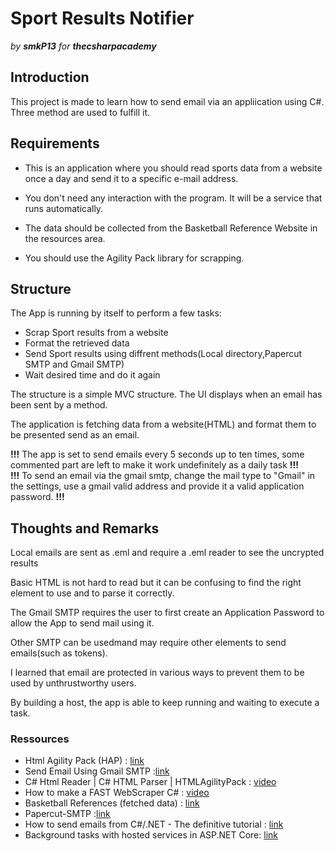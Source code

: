 # Sport Results Notifier
_by __smkP13__ for __thecsharpacademy___

## Introduction
This project is made to learn how to send email via an appliication using C#.
Three method are used to fulfill it.

## Requirements
- This is an application where you should read sports data from a website once a day and send it to a specific e-mail address.

- You don't need any interaction with the program. It will be a service that runs automatically.

- The data should be collected from the Basketball Reference Website in the resources area.

- You should use the Agility Pack library for scrapping.

## Structure
The App is running by itself to perform a few tasks:
- Scrap Sport results from a website
- Format the retrieved data
- Send Sport results using diffrent methods(Local directory,Papercut SMTP and Gmail SMTP)
- Wait desired time and do it again 

The structure is a simple MVC structure. The UI displays when an email has been sent by a method.<p>
The application is fetching data from a website(HTML) and format them to be presented send as an email.<p>

__!!!__ The app is set to send emails every 5 seconds up to ten times, some commented part are left to make it work undefinitely as a daily task  __!!!__<br>
__!!!__ To send an email via the gmail smtp, change the mail type to "Gmail" in the settings, use a gmail valid address and provide it a valid application password. __!!!__

## Thoughts and Remarks
Local emails are sent as .eml and require a .eml reader to see the uncrypted results<p>
Basic HTML is not hard to read but it can be confusing to find the right element to use and to parse it correctly.<p>
The Gmail SMTP requires the user to first create an Application Password to allow the App to send mail using it.<p>
Other SMTP can be usedmand may require other elements to send emails(such as tokens).<p>
I learned that email are protected in various ways to prevent them to be used by unthrustworthy users.<p>
By building a host, the app is able to keep running and waiting to execute a task.

### Ressources
- Html Agility Pack (HAP) : [link](https://html-agility-pack.net/)
- Send Email Using Gmail SMTP :[link](https://www.c-sharpcorner.com/blogs/send-email-using-gmail-smtp)
- C# Html Reader | C# HTML Parser | HTMLAgilityPack : [video](https://www.youtube.com/watch?v=oMM0yzyi4Do)
- How to make a FAST WebScraper C# : [video](https://www.youtube.com/watch?v=wbBuB7-BaXw)
- Basketball References (fetched data) : [link](https://www.basketball-reference.com/boxscores/)
- Papercut-SMTP :[link](https://github.com/ChangemakerStudios/Papercut-SMTP)
- How to send emails from C#/.NET - The definitive tutorial : [link](https://blog.elmah.io/how-to-send-emails-from-csharp-net-the-definitive-tutorial/)
- Background tasks with hosted services in ASP.NET Core: [link](https://learn.microsoft.com/en-gb/aspnet/core/fundamentals/host/hosted-services?view=aspnetcore-9.0&tabs=visual-studio)